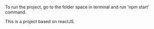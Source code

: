 To run the project, go to the folder space in terminal and run 'npm start' command.

This is a project based on reactJS.